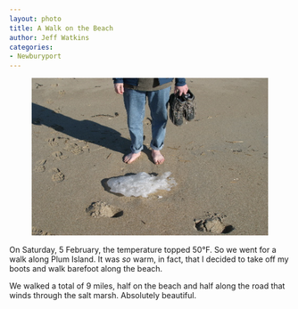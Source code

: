 ```yaml
---
layout: photo
title: A Walk on the Beach
author: Jeff Watkins
categories:
- Newburyport
---
```


<figure><img class="photo" src="/photos/IMG_1762.jpg"></figure>

On Saturday, 5 February, the temperature topped 50°F. So we went for a walk
along Plum Island. It was _so_ warm, in fact, that I decided to take off my
boots and walk barefoot along the beach.

We walked a total of 9 miles, half on the beach and half along the road that
winds through the salt marsh. Absolutely beautiful.

